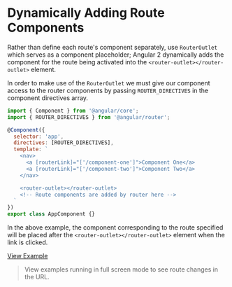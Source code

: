 # Dynamically Adding Route Components #

Rather than define each route's component separately, use `RouterOutlet` which serves as a component placeholder; Angular 2 dynamically adds the component for the route being activated into the `<router-outlet></router-outlet>` element.

In order to make use of the `RouterOutlet` we must give our component access to the router components by passing `ROUTER_DIRECTIVES` in the component directives array.

```javascript
import { Component } from '@angular/core';
import { ROUTER_DIRECTIVES } from '@angular/router';

@Component({
  selector: 'app',
  directives: [ROUTER_DIRECTIVES],
  template: `
    <nav>
      <a [routerLink]="['/component-one']">Component One</a>
      <a [routerLink]="['/component-two']">Component Two</a>
    </nav>

    <router-outlet></router-outlet>
    <!-- Route components are added by router here -->
  `
})
export class AppComponent {}
```

In the above example, the component corresponding to the route specified will be placed after the `<router-outlet></router-outlet>` element when the link is clicked.

[View Example](https://plnkr.co/edit/9tJqBXXkHpTpVLYA1DnS?p=preview)

> View examples running in full screen mode to see route changes in the URL.
